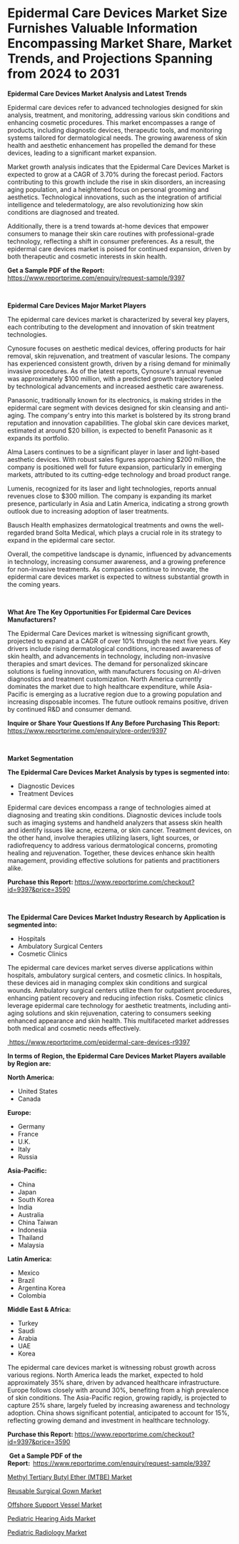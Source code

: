 <p><h1>Epidermal Care Devices Market Size Furnishes Valuable Information Encompassing Market Share, Market Trends, and Projections Spanning from 2024 to 2031</h1></p><p><strong>Epidermal Care Devices Market Analysis and Latest Trends</strong></p>
<p><p>Epidermal care devices refer to advanced technologies designed for skin analysis, treatment, and monitoring, addressing various skin conditions and enhancing cosmetic procedures. This market encompasses a range of products, including diagnostic devices, therapeutic tools, and monitoring systems tailored for dermatological needs. The growing awareness of skin health and aesthetic enhancement has propelled the demand for these devices, leading to a significant market expansion.</p><p>Market growth analysis indicates that the Epidermal Care Devices Market is expected to grow at a CAGR of 3.70% during the forecast period. Factors contributing to this growth include the rise in skin disorders, an increasing aging population, and a heightened focus on personal grooming and aesthetics. Technological innovations, such as the integration of artificial intelligence and teledermatology, are also revolutionizing how skin conditions are diagnosed and treated. </p><p>Additionally, there is a trend towards at-home devices that empower consumers to manage their skin care routines with professional-grade technology, reflecting a shift in consumer preferences. As a result, the epidermal care devices market is poised for continued expansion, driven by both therapeutic and cosmetic interests in skin health.</p></p>
<p><strong>Get a Sample PDF of the Report:&nbsp;</strong> <a href="https://www.reportprime.com/enquiry/request-sample/9397">https://www.reportprime.com/enquiry/request-sample/9397</a></p>
<p>&nbsp;</p>
<p><strong>Epidermal Care Devices Major Market Players</strong></p>
<p><p>The epidermal care devices market is characterized by several key players, each contributing to the development and innovation of skin treatment technologies.</p><p>Cynosure focuses on aesthetic medical devices, offering products for hair removal, skin rejuvenation, and treatment of vascular lesions. The company has experienced consistent growth, driven by a rising demand for minimally invasive procedures. As of the latest reports, Cynosure's annual revenue was approximately $100 million, with a predicted growth trajectory fueled by technological advancements and increased aesthetic care awareness.</p><p>Panasonic, traditionally known for its electronics, is making strides in the epidermal care segment with devices designed for skin cleansing and anti-aging. The company's entry into this market is bolstered by its strong brand reputation and innovation capabilities. The global skin care devices market, estimated at around $20 billion, is expected to benefit Panasonic as it expands its portfolio.</p><p>Alma Lasers continues to be a significant player in laser and light-based aesthetic devices. With robust sales figures approaching $200 million, the company is positioned well for future expansion, particularly in emerging markets, attributed to its cutting-edge technology and broad product range.</p><p>Lumenis, recognized for its laser and light technologies, reports annual revenues close to $300 million. The company is expanding its market presence, particularly in Asia and Latin America, indicating a strong growth outlook due to increasing adoption of laser treatments.</p><p>Bausch Health emphasizes dermatological treatments and owns the well-regarded brand Solta Medical, which plays a crucial role in its strategy to expand in the epidermal care sector.</p><p>Overall, the competitive landscape is dynamic, influenced by advancements in technology, increasing consumer awareness, and a growing preference for non-invasive treatments. As companies continue to innovate, the epidermal care devices market is expected to witness substantial growth in the coming years.</p></p>
<p>&nbsp;</p>
<p><strong>What Are The Key Opportunities For Epidermal Care Devices Manufacturers?</strong></p>
<p><p>The Epidermal Care Devices market is witnessing significant growth, projected to expand at a CAGR of over 10% through the next five years. Key drivers include rising dermatological conditions, increased awareness of skin health, and advancements in technology, including non-invasive therapies and smart devices. The demand for personalized skincare solutions is fueling innovation, with manufacturers focusing on AI-driven diagnostics and treatment customization. North America currently dominates the market due to high healthcare expenditure, while Asia-Pacific is emerging as a lucrative region due to a growing population and increasing disposable incomes. The future outlook remains positive, driven by continued R&D and consumer demand.</p></p>
<p><strong>Inquire or Share Your Questions If Any Before Purchasing This Report:</strong> <a href="https://www.reportprime.com/enquiry/pre-order/9397">https://www.reportprime.com/enquiry/pre-order/9397</a></p>
<p>&nbsp;</p>
<p><strong>Market Segmentation</strong></p>
<p><strong>The Epidermal Care Devices Market Analysis by types is segmented into:</strong></p>
<p><ul><li>Diagnostic Devices</li><li>Treatment Devices</li></ul></p>
<p><p>Epidermal care devices encompass a range of technologies aimed at diagnosing and treating skin conditions. Diagnostic devices include tools such as imaging systems and handheld analyzers that assess skin health and identify issues like acne, eczema, or skin cancer. Treatment devices, on the other hand, involve therapies utilizing lasers, light sources, or radiofrequency to address various dermatological concerns, promoting healing and rejuvenation. Together, these devices enhance skin health management, providing effective solutions for patients and practitioners alike.</p></p>
<p><strong>Purchase this Report:&nbsp;</strong><a href="https://www.reportprime.com/checkout?id=9397&price=3590">https://www.reportprime.com/checkout?id=9397&price=3590</a></p>
<p>&nbsp;</p>
<p><strong>The Epidermal Care Devices Market Industry Research by Application is segmented into:</strong></p>
<p><ul><li>Hospitals</li><li>Ambulatory Surgical Centers</li><li>Cosmetic Clinics</li></ul></p>
<p><p>The epidermal care devices market serves diverse applications within hospitals, ambulatory surgical centers, and cosmetic clinics. In hospitals, these devices aid in managing complex skin conditions and surgical wounds. Ambulatory surgical centers utilize them for outpatient procedures, enhancing patient recovery and reducing infection risks. Cosmetic clinics leverage epidermal care technology for aesthetic treatments, including anti-aging solutions and skin rejuvenation, catering to consumers seeking enhanced appearance and skin health. This multifaceted market addresses both medical and cosmetic needs effectively.</p></p>
<p><a href="https://www.reportprime.com/epidermal-care-devices-r9397">&nbsp;https://www.reportprime.com/epidermal-care-devices-r9397</a></p>
<p><strong>In terms of Region, the Epidermal Care Devices Market Players available by Region are:</strong></p>
<p>
    <p> <strong> North America: </strong>
        <ul>
            <li>United States</li>
            <li>Canada</li>
        </ul>
        </p> 
    <p> <strong> Europe: </strong>
        <ul>
            <li>Germany</li>
            <li>France</li>
            <li>U.K.</li>
            <li>Italy</li>
            <li>Russia</li>
        </ul>
        </p> 
    <p> <strong> Asia-Pacific: </strong>
        <ul>
            <li>China</li>
            <li>Japan</li>
            <li>South Korea</li>
            <li>India</li>
            <li>Australia</li>
            <li>China Taiwan</li>
            <li>Indonesia</li>
            <li>Thailand</li>
            <li>Malaysia</li>
        </ul>
        </p> 
    <p> <strong> Latin America: </strong>
        <ul>
            <li>Mexico</li>
            <li>Brazil</li>
            <li>Argentina Korea</li>
            <li>Colombia</li>
        </ul>
        </p> 
    <p> <strong> Middle East & Africa: </strong>
        <ul>
            <li>Turkey</li>
            <li>Saudi</li>
            <li>Arabia</li>
            <li>UAE</li>
            <li>Korea</li>
        </ul>
    </p>
    </p>
<p><p>The epidermal care devices market is witnessing robust growth across various regions. North America leads the market, expected to hold approximately 35% share, driven by advanced healthcare infrastructure. Europe follows closely with around 30%, benefiting from a high prevalence of skin conditions. The Asia-Pacific region, growing rapidly, is projected to capture 25% share, largely fueled by increasing awareness and technology adoption. China shows significant potential, anticipated to account for 15%, reflecting growing demand and investment in healthcare technology.</p></p>
<p><strong>Purchase this Report: </strong><a href="https://www.reportprime.com/checkout?id=9397&price=3590">https://www.reportprime.com/checkout?id=9397&price=3590</a></p>
<p>&nbsp;<strong>Get a Sample PDF of the Report:&nbsp;&nbsp;</strong><a href="https://www.reportprime.com/enquiry/request-sample/9397">https://www.reportprime.com/enquiry/request-sample/9397</a></p>
<p><strong></strong></p>
<p><p><a href="https://medium.com/@lianapter60/in-the-methyl-tertiary-butyl-ether-mtbe-market-the-main-focus-is-on-keeping-costs-low-and-1575f5ebef6c">Methyl Tertiary Butyl Ether (MTBE) Market</a></p><p><a href="https://github.com/nicoletavirag/Market-Research-Report-List-5/blob/main/reusable-surgical-gown-market.md">Reusable Surgical Gown Market</a></p><p><a href="https://medium.com/@lianapter60/in-the-offshore-support-vessel-market-the-main-focus-is-on-keeping-costs-low-and-getting-the-d9b7e4562c3e">Offshore Support Vessel Market</a></p><p><a href="https://www.linkedin.com/pulse/evaluating-global-pediatric-hearing-aids-market-trends-growth-vz2me?trackingId=L%2FPJC47cRW%2ByJVmdDAsyUw%3D%3D">Pediatric Hearing Aids Market</a></p><p><a href="https://www.linkedin.com/pulse/pediatric-radiology-market-global-insights-sales-trends-2024-hypae?trackingId=5oDbAwU0S9afpY8ZISkbHg%3D%3D">Pediatric Radiology Market</a></p></p>